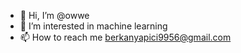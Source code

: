 - 👋 Hi, I’m @owwe
- 👀 I’m interested in machine learning
- 📫 How to reach me berkanyapici9956@gmail.com

